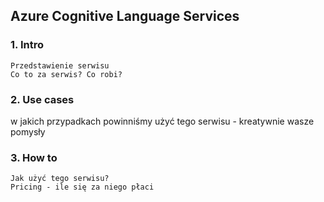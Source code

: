 ## Azure Cognitive Language Services
### 1. Intro

    Przedstawienie serwisu
    Co to za serwis? Co robi?



### 2. Use cases
w jakich przypadkach powinniśmy użyć tego serwisu - kreatywnie wasze pomysły

### 3. How to

    Jak użyć tego serwisu?
    Pricing - ile się za niego płaci
